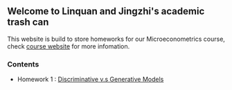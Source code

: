 ## Welcome to Linquan and Jingzhi's academic trash can

This website is build to store homeworks for our Microeconometrics course, check [course website](https://jiamingmao.github.io/data-analysis/) for more infomation.


### Contents

- Homework 1 : [Discriminative v.s Generative Models](https://github.com/jingzhixu/Microeconometrics-From-beginning-to-giving-up/blob/master/HW1.pdf)

